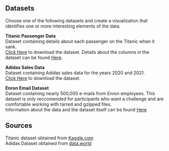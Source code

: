 
## Datasets
Choose one of the following datasets and create a visualization that identifies one or more interesting elements of the data.   

**Titanic Passenger Data**  
Dataset containing details about each passenger on the Titanic when it sank.  
[Click Here](https://BrockDSL.github.io/Data-Viz-Contest/TitanicPassengerData-Kaggle.csv) to download the dataset.  Details about the columns in the dataset can be found [Here](https://github.com/BrockDSL/Data-Viz-Contest/blob/main/TitanicColumnDetails.png).

**Adidas Sales Data**  
Dataset containing Adidas sales data for the years 2020 and 2021.  
[Click Here](https://BrockDSL.github.io/Data-Viz-Contest/Adidas%20US%20Sales%20Datasets.csv) to download the dataset.

**Enron Email Dataset**  
Dataset containing nearly 500,000 e-mails from Enron employees.  This dataset is only reccomended for participants who want a challenge and are comfortable working with tarred and gzipped files.  
Information about the data and the dataset itself can be found [Here](https://www.cs.cmu.edu/~./enron/)


## Sources
Titanic dataset obtained from [Kaggle.com](Kaggle.com)  
Adidas Dataset obtained from [data.world](data.world)  
